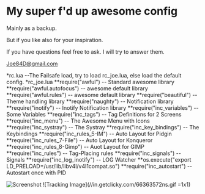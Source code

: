 My super f'd up awesome config
==============================

Mainly as a backup.
	
But if you like also for your inspiration.

If you have questions feel free to ask. I will try to answer them.

Joe84D@gmail.com



*rc.lua                          --The Failsafe load, try to load rc_joe.lua, else load the default config.
*rc_joe.lua
  **require("awful")				-- Standard awesome library
  **require("awful.autofocus")	-- awesome default library
  **require("awful.rules")		-- awesome default library
  **require("beautiful")  		-- Theme handling library
  **require("naughty")			-- Notification library
  **require("inotify")			-- Inotify Notification library
  **require("inc_variables")		-- Some Variables
  **require("inc_tags")           -- Tag Definitions for 2 Screens
  **require("inc_menu")           -- The Awesome Menu with Icons
  **require("inc_systray")        -- The Systray
  **require("inc_key_bindings")   -- The Keybindings
  **require("inc_rules_5-IM")     -- Auto Layout for Pidgin
  **require("inc_rules_7-File")   -- Auto Layout for Konqueror
  **require("inc_rules_8-Gimp")   -- Auot Layout for GIMP
  **require("inc_rules")          -- Tag-Placing rules
  **require("inc_signals")        -- Signals
  **require("inc_log_inotify")    -- LOG Watcher
  **os.execute("export LD_PRELOAD=/usr/lib/libv4l/v4l1compat.so")
  **require("inc_autostart")      -- Autostart once with PID
  
![Screenshot](/JoeD84/awesome/raw/master/_Screenshots/Screenshot_3.png)
![Tracking Image](//in.getclicky.com/66363572ns.gif =1x1)
